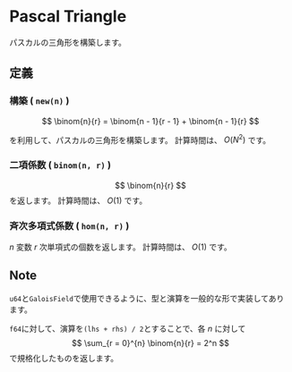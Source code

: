 # Pascal Triangle
パスカルの三角形を構築します。

## 定義

### 構築 ( `new(n)` )

$$
\binom{n}{r} = \binom{n - 1}{r - 1} + \binom{n - 1}{r} 
$$

を利用して、パスカルの三角形を構築します。
計算時間は、
$O(N^2)$
です。

### 二項係数 ( `binom(n, r)` )
$$
\binom{n}{r}
$$
を返します。
計算時間は、
$O(1)$
です。

### 斉次多項式係数 ( `hom(n, r)` )
$n$
変数
$r$
次単項式の個数を返します。
計算時間は、
$O(1)$
です。

## Note

`u64`と`GaloisField`で使用できるように、型と演算を一般的な形で実装してあります。

`f64`に対して、演算を`(lhs + rhs) / 2`とすることで、各 
$n$
に対して
$$
\sum_{r = 0}^{n} \binom{n}{r} = 2^n
$$
で規格化したものを返します。

